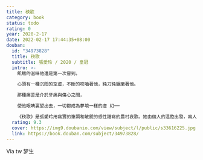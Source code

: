 ```yaml
---
title: 秧歌
category: book
status: todo
rating: 0
year: 2020-2-17
date: 2022-02-17 17:44:35+08:00
douban:
  id: "34973828"
  title: 秧歌
  subtitle: 張愛玲 / 2020 / 皇冠
  intro: >-
    飢餓的滋味他還是第一次嘗到。

    心頭有一種沉悶的空虛，不斷的咬嚙著他，鈍刀鈍鋸磨著他。

    那種痛苦是介於牙痛與傷心之間，

    使他眼睛裏望出去，一切都成為夢境一樣的虛 幻──

    《秧歌》是張愛玲用寫實的筆調和敏銳的感性譜寫的農村哀歌。她由個人的溫飽出發，寫人們如何踉踉蹌蹌地追趕新時代前進的步伐，在新的政治體制下學說新話。然而，面對貧窮和飢餓的窘境，他們終於忍無可忍地暴動起來，引發恐怖的悲劇。全書在平淡中有張力，在慘澹中有滑稽，寓怪誕於真實，亦寄深情於日常。當肩負沉重擔子的人們再度扭起秧歌，既展現出張愛玲對複雜人性最深沉的凝視，也標誌著張愛玲小說風格的重大轉變。
  rating: 9.3
  cover: https://img9.doubanio.com/view/subject/l/public/s33616225.jpg
  link: https://book.douban.com/subject/34973828/
---
```


Via tw 梦生
